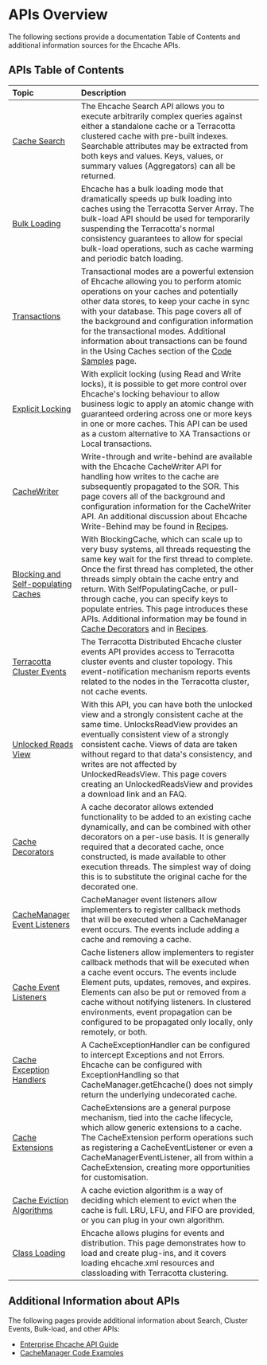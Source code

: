 ---
---

# APIs Overview

The following sections provide a documentation Table of Contents and additional information sources for the Ehcache APIs.

## APIs Table of Contents

| Topic | Description |
|:-------|:------------|
|[Cache Search](/documentation/2.6/apis/search)|The Ehcache Search API allows you to execute arbitrarily complex queries against either a standalone cache or a Terracotta clustered cache with pre-built indexes. Searchable attributes may be extracted from both keys and values. Keys, values, or summary values (Aggregators) can all be returned.|
|[Bulk Loading](/documentation/2.6/apis/bulk-loading)|Ehcache has a bulk loading mode that dramatically speeds up bulk loading into caches using the Terracotta Server Array. The bulk-load API should be used for temporarily suspending the Terracotta's normal consistency guarantees to allow for special bulk-load operations, such as cache warming and periodic batch loading.|
|[Transactions](/documentation/2.6/apis/transactions)|Transactional modes are a powerful extension of Ehcache allowing you to perform atomic operations on your caches and potentially other data stores, to keep your cache in sync with your database. This page covers all of the background and configuration information for the transactional modes. Additional information about transactions can be found in the Using Caches section of the [Code Samples](/documentation/2.6/code-samples#using-caches) page.|
|[Explicit Locking](/documentation/2.6/apis/explicitlocking)|With explicit locking (using Read and Write locks), it is possible to get more control over Ehcache's locking behaviour to allow business logic to apply an atomic change with guaranteed ordering across one or more keys in one or more caches. This API can be used as a custom alternative to XA Transactions or Local transactions.|
|[CacheWriter](/documentation/2.6/apis/write-through-caching)|Write-through and write-behind are available with the Ehcache CacheWriter API for handling how writes to the cache are subsequently propagated to the SOR. This page covers all of the background and configuration information for the CacheWriter API. An additional discussion about Ehcache Write-Behind may be found in [Recipes](/documentation/2.6/recipes/writebehind).|
|[Blocking and Self-populating Caches](/documentation/2.6/apis/constructs)|With BlockingCache, which can scale up to very busy systems, all threads requesting the same key wait for the first thread to complete. Once the first thread has completed, the other threads simply obtain the cache entry and return. With SelfPopulatingCache, or pull-through cache, you can specify keys to populate entries. This page introduces these APIs. Additional information may be found in [Cache Decorators](/documentation/2.6/apis/cache-decorators) and in [Recipes](/documentation/2.6/recipes/thunderingherd).|
|[Terracotta Cluster Events](/documentation/2.6/apis/cluster-events)|The Terracotta Distributed Ehcache cluster events API provides access to Terracotta cluster events and cluster topology. This event-notification mechanism reports events related to the nodes in the Terracotta cluster, not cache events.|
|[Unlocked Reads View](/documentation/2.6/apis/unlocked-reads-view)|With this API, you can have both the unlocked view and a strongly consistent cache at the same time. UnlocksReadView provides an eventually consistent view of a strongly consistent cache. Views of data are taken without regard to that data's consistency, and writes are not affected by UnlockedReadsView. This page covers creating an UnlockedReadsView and provides a download link and an FAQ.|
|[Cache Decorators](/documentation/2.6/apis/cache-decorators)|A cache decorator allows extended functionality to be added to an existing cache dynamically, and can be combined with other decorators on a per-use basis. It is generally required that a decorated cache, once constructed, is made available to other execution threads. The simplest way of doing this is to substitute the original cache for the decorated one.|
|[CacheManager Event Listeners](/documentation/2.6/apis/cachemanager-event-listeners)|CacheManager event listeners allow implementers to register callback methods that will be executed when a CacheManager event occurs. The events include adding a cache and removing a cache.|
|[Cache Event Listeners](/documentation/2.6/apis/cache-event-listeners)|Cache listeners allow implementers to register callback methods that will be executed when a cache event occurs. The events include Element puts, updates, removes, and expires. Elements can also be put or removed from a cache without notifying listeners. In clustered environments, event propagation can be configured to be propagated only locally, only remotely, or both.|
|[Cache Exception Handlers](/documentation/2.6/apis/cache-exception-handlers)|A CacheExceptionHandler can be configured to intercept Exceptions and not Errors. Ehcache can be configured with ExceptionHandling so that CacheManager.getEhcache() does not simply return the underlying undecorated cache.|
|[Cache Extensions](/documentation/2.6/apis/cache-extensions)|CacheExtensions are a general purpose mechanism, tied into the cache lifecycle, which allow generic extensions to a cache. The CacheExtension perform operations such as registering a CacheEventListener or even a CacheManagerEventListener, all from within a CacheExtension, creating more opportunities for customisation.|
|[Cache Eviction Algorithms](/documentation/2.6/apis/cache-eviction-algorithms)|A cache eviction algorithm is a way of deciding which element to evict when the cache is full. LRU, LFU, and FIFO are provided, or you can plug in your own algorithm.|
|[Class Loading](/documentation/2.6/apis/class-loading)|Ehcache allows plugins for events and distribution. This page demonstrates how to load and create plug-ins, and it covers loading ehcache.xml resources and classloading with Terracotta clustering.|

## Additional Information about APIs
The following pages provide additional information about Search, Cluster Events, Bulk-load, and other APIs:

* [Enterprise Ehcache API Guide](http://terracotta.org/documentation/enterprise-ehcache/api-guide)
* [CacheManager Code Examples](/documentation/2.6/code-samples#Using-the-CacheManager)



